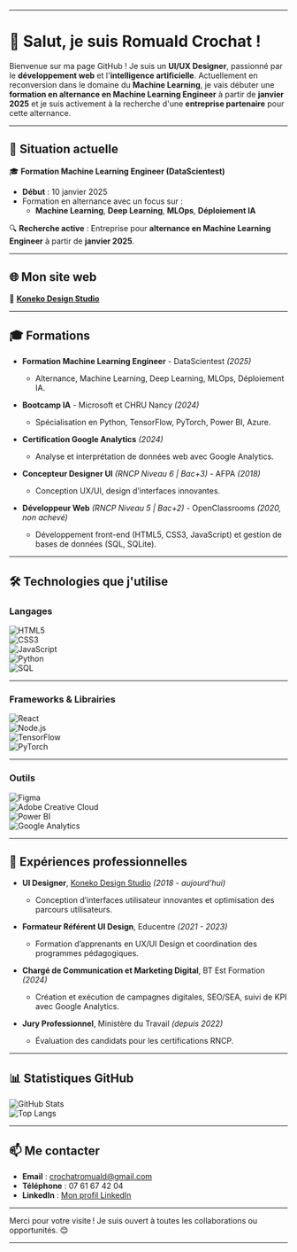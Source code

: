 
---

# 👋 Salut, je suis **Romuald Crochat** !

Bienvenue sur ma page GitHub ! Je suis un **UI/UX Designer**, passionné par le **développement web** et l'**intelligence artificielle**. Actuellement en reconversion dans le domaine du **Machine Learning**, je vais débuter une **formation en alternance en Machine Learning Engineer** à partir de **janvier 2025** et je suis activement à la recherche d'une **entreprise partenaire** pour cette alternance.

---

## 🌟 **Situation actuelle**

🎓 **Formation Machine Learning Engineer (DataScientest)**  
- **Début** : 10 janvier 2025  
- Formation en alternance avec un focus sur :  
  - **Machine Learning**, **Deep Learning**, **MLOps**, **Déploiement IA**  

🔍 **Recherche active** : Entreprise pour **alternance en Machine Learning Engineer** à partir de **janvier 2025**.  

---

## 🌐 **Mon site web**
🔗 **[Koneko Design Studio](https://www.konekodesignstudio.fr)**  

---

## 🎓 **Formations**

 
- **Formation Machine Learning Engineer** - DataScientest *(2025)*  
  - Alternance, Machine Learning, Deep Learning, MLOps, Déploiement IA.  

- **Bootcamp IA** - Microsoft et CHRU Nancy *(2024)*  
  - Spécialisation en Python, TensorFlow, PyTorch, Power BI, Azure.
 
- **Certification Google Analytics** *(2024)*  
  - Analyse et interprétation de données web avec Google Analytics.  

- **Concepteur Designer UI** *(RNCP Niveau 6 | Bac+3)* - AFPA *(2018)*  
  - Conception UX/UI, design d’interfaces innovantes.  

- **Développeur Web** *(RNCP Niveau 5 | Bac+2)* - OpenClassrooms *(2020, non achevé)*  
  - Développement front-end (HTML5, CSS3, JavaScript) et gestion de bases de données (SQL, SQLite).

---

## 🛠️ **Technologies que j'utilise**

### **Langages**  
![HTML5](https://img.shields.io/badge/-HTML5-E34F26?logo=html5&logoColor=white&style=for-the-badge)  
![CSS3](https://img.shields.io/badge/-CSS3-1572B6?logo=css3&logoColor=white&style=for-the-badge)  
![JavaScript](https://img.shields.io/badge/-JavaScript-F7DF1E?logo=javascript&logoColor=black&style=for-the-badge)  
![Python](https://img.shields.io/badge/-Python-3776AB?logo=python&logoColor=white&style=for-the-badge)  
![SQL](https://img.shields.io/badge/-SQL-003B57?logo=postgresql&logoColor=white&style=for-the-badge)  

---

### **Frameworks & Librairies**  
![React](https://img.shields.io/badge/-React-61DAFB?logo=react&logoColor=black&style=for-the-badge)  
![Node.js](https://img.shields.io/badge/-Node.js-339933?logo=node.js&logoColor=white&style=for-the-badge)  
![TensorFlow](https://img.shields.io/badge/-TensorFlow-FF6F00?logo=tensorflow&logoColor=white&style=for-the-badge)  
![PyTorch](https://img.shields.io/badge/-PyTorch-EE4C2C?logo=pytorch&logoColor=white&style=for-the-badge)

---

### **Outils**  
![Figma](https://img.shields.io/badge/-Figma-F24E1E?logo=figma&logoColor=white&style=for-the-badge)  
![Adobe Creative Cloud](https://img.shields.io/badge/-Adobe%20Creative%20Cloud-DA1F26?logo=adobecreativecloud&logoColor=white&style=for-the-badge)  
![Power BI](https://img.shields.io/badge/-Power%20BI-F2C811?logo=powerbi&logoColor=black&style=for-the-badge)  
![Google Analytics](https://img.shields.io/badge/-Google%20Analytics-E37400?logo=googleanalytics&logoColor=white&style=for-the-badge)

---

## 💼 **Expériences professionnelles**

- **UI Designer**, [Koneko Design Studio](https://www.konekodesignstudio.fr) *(2018 - aujourd'hui)*  
  - Conception d’interfaces utilisateur innovantes et optimisation des parcours utilisateurs.

- **Formateur Référent UI Design**, Educentre *(2021 - 2023)*  
  - Formation d’apprenants en UX/UI Design et coordination des programmes pédagogiques.

- **Chargé de Communication et Marketing Digital**, BT Est Formation *(2024)*  
  - Création et exécution de campagnes digitales, SEO/SEA, suivi de KPI avec Google Analytics.

- **Jury Professionnel**, Ministère du Travail *(depuis 2022)*  
  - Évaluation des candidats pour les certifications RNCP.

---

## 📊 **Statistiques GitHub**
![GitHub Stats](https://github-readme-stats.vercel.app/api?username=Romcro&show_icons=true&theme=radical)  
![Top Langs](https://github-readme-stats.vercel.app/api/top-langs/?username=Romcro&layout=compact&theme=radical)  

---

## 📫 **Me contacter**
- **Email** : [crochatromuald@gmail.com](mailto:crochatromuald@gmail.com)  
- **Téléphone** : 07 61 67 42 04  
- **LinkedIn** : [Mon profil LinkedIn](https://linkedin.com/in/romuald-crochat)  

---

Merci pour votre visite ! Je suis ouvert à toutes les collaborations ou opportunités. 😊

---
